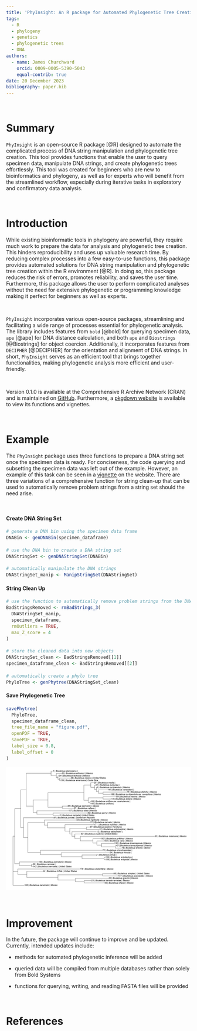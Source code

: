 ```yaml
---
title: 'PhyInsight: An R package for Automated Phylogenetic Tree Creation'
tags:
  - R
  - phylogeny
  - genetics
  - phylogenetic trees
  - DNA
authors:
  - name: James Churchward
    orcid: 0009-0005-5390-5043
    equal-contrib: true
date: 20 December 2023
bibliography: paper.bib
---
```


&nbsp;

# Summary

`PhyInsight` is an open-source R package [@R] designed to automate the complicated process of DNA string manipulation and phylogenetic tree creation. This tool provides functions that enable the user to query specimen data, manipulate DNA strings, and create phylogenetic trees effortlessly. This tool was created for beginners who are new to bioinformatics and phylogeny, as well as for experts who will benefit from the streamlined workflow, especially during iterative tasks in exploratory and confirmatory data analysis.

&nbsp;

# Introduction

While existing bioinformatic tools in phylogeny are powerful, they require much work to prepare the data for analysis and phylogenetic tree creation. This hinders reproducibility and uses up valuable research time. By reducing complex processes into a few easy-to-use functions, this package provides automated solutions for DNA string manipulation and phylogenetic tree creation within the R environment [@R]. In doing so, this package reduces the risk of errors, promotes reliability, and saves the user time. Furthermore, this package allows the user to perform complicated analyses without the need for extensive phylogenetic or programming knowledge making it perfect for beginners as well as experts.

&nbsp;

`PhyInsight` incorporates various open-source packages, streamlining and facilitating a wide range of processes essential for phylogenetic analysis. The library includes features from `bold` [@bold] for querying specimen data, `ape` [@ape] for DNA distance calculation, and both `ape` and `Biostrings` [@Biostrings] for object coercion. Additionally, it incorporates features from `DECIPHER` [@DECIPHER] for the orientation and alignment of DNA strings. In short, `PhyInsight` serves as an efficient tool that brings together functionalities, making phylogenetic analysis more efficient and user-friendly.

&nbsp;

Version 0.1.0 is available at the Comprehensive R Archive Network (CRAN) and is maintained on [GitHub](https://github.com/JamesC845/PhyInsight). Furthermore, a [pkgdown website](https://jamesc845.github.io/PhyInsight/) is available to view its functions and vignettes. 

&nbsp;

# Example

The `PhyInsight` package uses three functions to prepare a DNA string set once the specimen data is ready. For conciseness, the code querying and subsetting the specimen data was left out of the example. However, an example of this task can be seen in a [vignette](https://jamesc845.github.io/PhyInsight/articles/PhyloTree_vignette_2.html) on the website. There are three variations of a comprehensive function for string clean-up that can be used to automatically remove problem strings from a string set should the need arise.

&nbsp;

#### Create DNA String Set

```R
# generate a DNA bin using the specimen data frame
DNABin <- genDNABin(specimen_dataframe)

# use the DNA bin to create a DNA string set
DNAStringSet <- genDNAStringSet(DNABin)

# automatically manipulate the DNA strings 
DNAStringSet_manip <- ManipStringSet(DNAStringSet)
```

#### String Clean Up

```R
# use the function to automatically remove problem strings from the DNA string set
BadStringsRemoved <- rmBadStrings_3(
  DNAStringSet_manip,
  specimen_dataframe,
  rmOutliers = TRUE,
  max_Z_score = 4
)

# store the cleaned data into new objects
DNAStringSet_clean <- BadStringsRemoved[[1]]
specimen_dataframe_clean <- BadStringsRemoved[[2]]

# automatically create a phylo tree
PhyloTree <- genPhytree(DNAStringSet_clean)
```

#### Save Phylogenetic Tree

```R
savePhytree(
  PhyloTree,
  specimen_dataframe_clean,
  tree_file_name = "figure.pdf",
  openPDF = TRUE,
  savePDF = TRUE,
  label_size = 0.8,
  label_offset = 0
)
```

![\label{fig:example}](figure.jpg)

&nbsp;

# Improvement

In the future, the package will continue to improve and be updated. Currently, intended updates include:

- methods for automated phylogenetic inference will be added

- queried data will be compiled from multiple databases rather than solely from Bold Systems

- functions for querying, writing, and reading FASTA files will be provided

&nbsp;

# References
